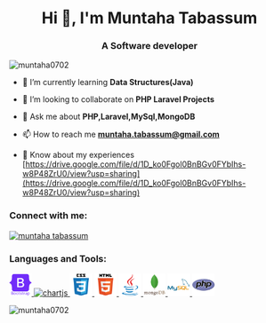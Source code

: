 <h1 align="center">Hi 👋, I'm Muntaha Tabassum</h1>
<h3 align="center">A Software developer</h3>

<p align="left"> <img src="https://komarev.com/ghpvc/?username=muntaha0702&label=Profile%20views&color=0e75b6&style=flat" alt="muntaha0702" /> </p>

- 🌱 I’m currently learning **Data Structures(Java)**

- 👯 I’m looking to collaborate on **PHP Laravel Projects**

- 💬 Ask me about **PHP,Laravel,MySql,MongoDB**

- 📫 How to reach me **muntaha.tabassum@gmail.com**

- 📄 Know about my experiences [https://drive.google.com/file/d/1D_ko0Fgol0BnBGv0FYbIhs-w8P48ZrU0/view?usp=sharing](https://drive.google.com/file/d/1D_ko0Fgol0BnBGv0FYbIhs-w8P48ZrU0/view?usp=sharing)

<h3 align="left">Connect with me:</h3>
<p align="left">
<a href="https://linkedin.com/in/muntaha tabassum" target="blank"><img align="center" src="https://raw.githubusercontent.com/rahuldkjain/github-profile-readme-generator/master/src/images/icons/Social/linked-in-alt.svg" alt="muntaha tabassum" height="30" width="40" /></a>
</p>

<h3 align="left">Languages and Tools:</h3>
<p align="left"> <a href="https://getbootstrap.com" target="_blank" rel="noreferrer"> <img src="https://raw.githubusercontent.com/devicons/devicon/master/icons/bootstrap/bootstrap-plain-wordmark.svg" alt="bootstrap" width="40" height="40"/> </a> <a href="https://www.chartjs.org" target="_blank" rel="noreferrer"> <img src="https://www.chartjs.org/media/logo-title.svg" alt="chartjs" width="40" height="40"/> </a> <a href="https://www.w3schools.com/css/" target="_blank" rel="noreferrer"> <img src="https://raw.githubusercontent.com/devicons/devicon/master/icons/css3/css3-original-wordmark.svg" alt="css3" width="40" height="40"/> </a> <a href="https://www.w3.org/html/" target="_blank" rel="noreferrer"> <img src="https://raw.githubusercontent.com/devicons/devicon/master/icons/html5/html5-original-wordmark.svg" alt="html5" width="40" height="40"/> </a> <a href="https://www.java.com" target="_blank" rel="noreferrer"> <img src="https://raw.githubusercontent.com/devicons/devicon/master/icons/java/java-original.svg" alt="java" width="40" height="40"/> </a> <a href="https://www.mongodb.com/" target="_blank" rel="noreferrer"> <img src="https://raw.githubusercontent.com/devicons/devicon/master/icons/mongodb/mongodb-original-wordmark.svg" alt="mongodb" width="40" height="40"/> </a> <a href="https://www.mysql.com/" target="_blank" rel="noreferrer"> <img src="https://raw.githubusercontent.com/devicons/devicon/master/icons/mysql/mysql-original-wordmark.svg" alt="mysql" width="40" height="40"/> </a> <a href="https://www.php.net" target="_blank" rel="noreferrer"> <img src="https://raw.githubusercontent.com/devicons/devicon/master/icons/php/php-original.svg" alt="php" width="40" height="40"/> </a> </p>

<p><img align="left" src="https://github-readme-stats.vercel.app/api/top-langs?username=muntaha0702&show_icons=true&locale=en&layout=compact" alt="muntaha0702" /></p>
